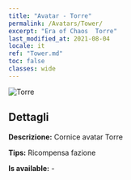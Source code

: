 ```yaml
---
title: "Avatar - Torre"
permalink: /Avatars/Tower/
excerpt: "Era of Chaos  Torre"
last_modified_at: 2021-08-04
locale: it
ref: "Tower.md"
toc: false
classes: wide
---
```

 ![Torre](/images/a/avatarFrame_5.png)

## Dettagli

 **Descrizione:** Cornice avatar Torre 

 **Tips:** Ricompensa fazione 

 **Is available:**  - 

